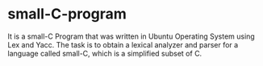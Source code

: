 # small-C-program
It is a small-C Program that was written in Ubuntu Operating System using Lex and Yacc. The task is to obtain a lexical analyzer and parser for a language called small-C, which is a simplified subset of C.
